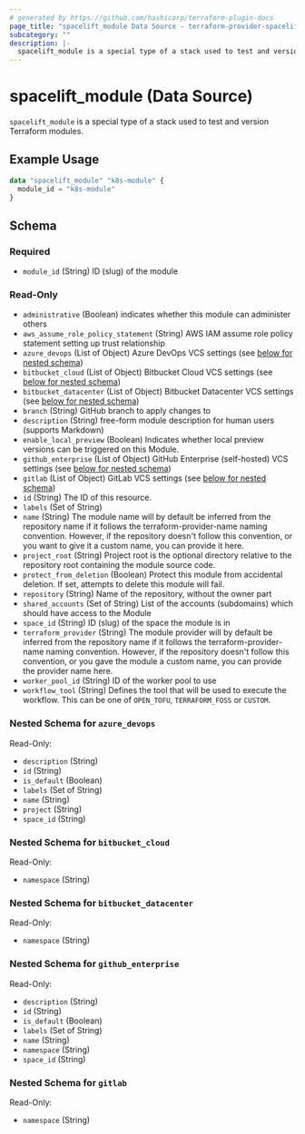 ```yaml
---
# generated by https://github.com/hashicorp/terraform-plugin-docs
page_title: "spacelift_module Data Source - terraform-provider-spacelift"
subcategory: ""
description: |-
  spacelift_module is a special type of a stack used to test and version Terraform modules.
---
```


# spacelift_module (Data Source)

`spacelift_module` is a special type of a stack used to test and version Terraform modules.

## Example Usage

```terraform
data "spacelift_module" "k8s-module" {
  module_id = "k8s-module"
}
```

<!-- schema generated by tfplugindocs -->
## Schema

### Required

- `module_id` (String) ID (slug) of the module

### Read-Only

- `administrative` (Boolean) indicates whether this module can administer others
- `aws_assume_role_policy_statement` (String) AWS IAM assume role policy statement setting up trust relationship
- `azure_devops` (List of Object) Azure DevOps VCS settings (see [below for nested schema](#nestedatt--azure_devops))
- `bitbucket_cloud` (List of Object) Bitbucket Cloud VCS settings (see [below for nested schema](#nestedatt--bitbucket_cloud))
- `bitbucket_datacenter` (List of Object) Bitbucket Datacenter VCS settings (see [below for nested schema](#nestedatt--bitbucket_datacenter))
- `branch` (String) GitHub branch to apply changes to
- `description` (String) free-form module description for human users (supports Markdown)
- `enable_local_preview` (Boolean) Indicates whether local preview versions can be triggered on this Module.
- `github_enterprise` (List of Object) GitHub Enterprise (self-hosted) VCS settings (see [below for nested schema](#nestedatt--github_enterprise))
- `gitlab` (List of Object) GitLab VCS settings (see [below for nested schema](#nestedatt--gitlab))
- `id` (String) The ID of this resource.
- `labels` (Set of String)
- `name` (String) The module name will by default be inferred from the repository name if it follows the terraform-provider-name naming convention. However, if the repository doesn't follow this convention, or you want to give it a custom name, you can provide it here.
- `project_root` (String) Project root is the optional directory relative to the repository root containing the module source code.
- `protect_from_deletion` (Boolean) Protect this module from accidental deletion. If set, attempts to delete this module will fail.
- `repository` (String) Name of the repository, without the owner part
- `shared_accounts` (Set of String) List of the accounts (subdomains) which should have access to the Module
- `space_id` (String) ID (slug) of the space the module is in
- `terraform_provider` (String) The module provider will by default be inferred from the repository name if it follows the terraform-provider-name naming convention. However, if the repository doesn't follow this convention, or you gave the module a custom name, you can provide the provider name here.
- `worker_pool_id` (String) ID of the worker pool to use
- `workflow_tool` (String) Defines the tool that will be used to execute the workflow. This can be one of `OPEN_TOFU`, `TERRAFORM_FOSS` or `CUSTOM`.

<a id="nestedatt--azure_devops"></a>
### Nested Schema for `azure_devops`

Read-Only:

- `description` (String)
- `id` (String)
- `is_default` (Boolean)
- `labels` (Set of String)
- `name` (String)
- `project` (String)
- `space_id` (String)


<a id="nestedatt--bitbucket_cloud"></a>
### Nested Schema for `bitbucket_cloud`

Read-Only:

- `namespace` (String)


<a id="nestedatt--bitbucket_datacenter"></a>
### Nested Schema for `bitbucket_datacenter`

Read-Only:

- `namespace` (String)


<a id="nestedatt--github_enterprise"></a>
### Nested Schema for `github_enterprise`

Read-Only:

- `description` (String)
- `id` (String)
- `is_default` (Boolean)
- `labels` (Set of String)
- `name` (String)
- `namespace` (String)
- `space_id` (String)


<a id="nestedatt--gitlab"></a>
### Nested Schema for `gitlab`

Read-Only:

- `namespace` (String)
